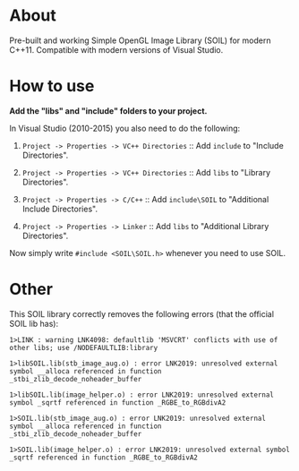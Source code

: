 # About
Pre-built and working Simple OpenGL Image Library (SOIL) for modern C++11. Compatible with modern versions of Visual Studio.

# How to use
**Add the "libs" and "include" folders to your project.** 

In Visual Studio (2010-2015) you also need to do the following:

1. `Project -> Properties -> VC++ Directories` :: Add `include` to "Include Directories".

2. `Project -> Properties -> VC++ Directories` :: Add `libs` to "Library Directories".

3. `Project -> Properties -> C/C++` :: Add `include\SOIL` to "Additional Include Directories".

4. `Project -> Properties -> Linker` :: Add `libs` to "Additional Library Directories".


Now simply write `#include <SOIL\SOIL.h>` whenever you need to use SOIL.

# Other
This SOIL library correctly removes the following errors (that the official SOIL lib has):

`1>LINK : warning LNK4098: defaultlib 'MSVCRT' conflicts with use of other libs; use /NODEFAULTLIB:library`

`1>libSOIL.lib(stb_image_aug.o) : error LNK2019: unresolved external symbol __alloca referenced in function
_stbi_zlib_decode_noheader_buffer`

`1>libSOIL.lib(image_helper.o) : error LNK2019: unresolved external symbol _sqrtf referenced in function _RGBE_to_RGBdivA2`

`1>SOIL.lib(stb_image_aug.o) : error LNK2019: unresolved external symbol __alloca referenced in function _stbi_zlib_decode_noheader_buffer`

`1>SOIL.lib(image_helper.o) : error LNK2019: unresolved external symbol _sqrtf referenced in function _RGBE_to_RGBdivA2`
